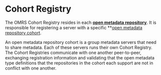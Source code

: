 <!-- SPDX-License-Identifier: Apache-2.0 -->

# Cohort Registry

The OMRS Cohort Registry resides in each **[open metadata repository](../open-metadata-repository.md)**.
It is responsible for registering a server with a specific **[open metadata repository cohort](../open-metadata-repository-cohort.md). 

An open metadata repository cohort is a group metadata servers that need to share metadata.
Each of these servers runs their own Cohort Registry.
The Cohort Registries communicate with one another peer-to-peer,
exchanging registration information and validating that the open metadata
type definitions that the repositories in the cohort each support are not in
conflict with one another.